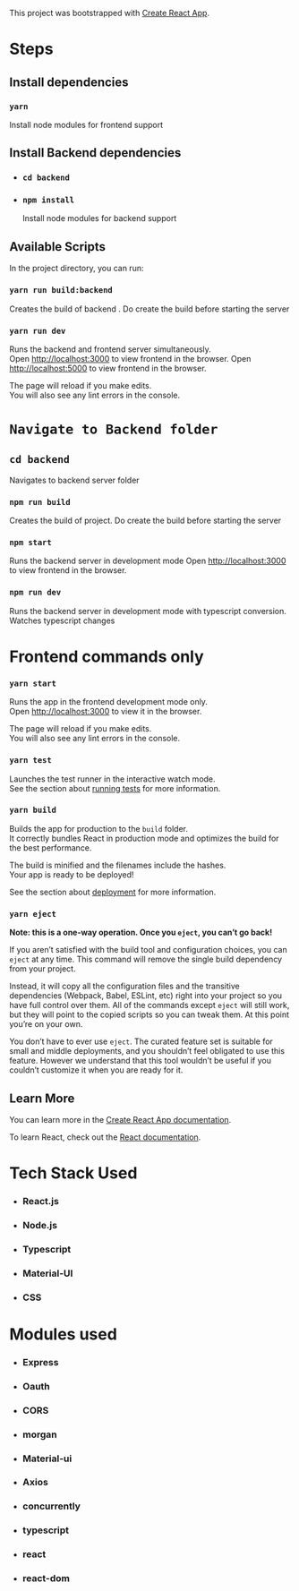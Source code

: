 This project was bootstrapped with [Create React App](https://github.com/facebook/create-react-app).

# Steps

## Install dependencies

### `yarn`

Install node modules for frontend support

## Install Backend dependencies
* ### `cd backend`
* ### `npm install`

    Install node modules for backend support

## Available Scripts

In the project directory, you can run:

### `yarn run build:backend`

Creates the build of backend . Do create the build before starting the server

### `yarn run dev`

Runs the backend and frontend server simultaneously.<br />
Open [http://localhost:3000](http://localhost:3000) to view frontend in the browser.
Open [http://localhost:5000](http://localhost:5000) to view frontend in the browser.

The page will reload if you make edits.<br />
You will also see any lint errors in the console.

# `Navigate to Backend folder`
## `cd backend`

Navigates to backend server folder

### `npm run build`

Creates the build of project. Do create the build before starting the server


### `npm start`

Runs the backend server in development mode
Open [http://localhost:3000](http://localhost:5000) to view frontend in the browser.

### `npm run dev`

Runs the backend server in development mode with typescript conversion. Watches typescript changes

# Frontend commands only

### `yarn start`

Runs the app in the frontend development mode only.<br />
Open [http://localhost:3000](http://localhost:3000) to view it in the browser.

The page will reload if you make edits.<br />
You will also see any lint errors in the console.

### `yarn test`

Launches the test runner in the interactive watch mode.<br />
See the section about [running tests](https://facebook.github.io/create-react-app/docs/running-tests) for more information.

### `yarn build`

Builds the app for production to the `build` folder.<br />
It correctly bundles React in production mode and optimizes the build for the best performance.

The build is minified and the filenames include the hashes.<br />
Your app is ready to be deployed!

See the section about [deployment](https://facebook.github.io/create-react-app/docs/deployment) for more information.

### `yarn eject`

**Note: this is a one-way operation. Once you `eject`, you can’t go back!**

If you aren’t satisfied with the build tool and configuration choices, you can `eject` at any time. This command will remove the single build dependency from your project.

Instead, it will copy all the configuration files and the transitive dependencies (Webpack, Babel, ESLint, etc) right into your project so you have full control over them. All of the commands except `eject` will still work, but they will point to the copied scripts so you can tweak them. At this point you’re on your own.

You don’t have to ever use `eject`. The curated feature set is suitable for small and middle deployments, and you shouldn’t feel obligated to use this feature. However we understand that this tool wouldn’t be useful if you couldn’t customize it when you are ready for it.

## Learn More

You can learn more in the [Create React App documentation](https://facebook.github.io/create-react-app/docs/getting-started).

To learn React, check out the [React documentation](https://reactjs.org/).


# Tech Stack Used

* ### React.js
* ### Node.js
* ### Typescript
* ### Material-UI
* ### CSS

# Modules used

* ### Express
* ### Oauth
* ### CORS
* ### morgan
* ### Material-ui
* ### Axios
* ### concurrently
* ### typescript
* ### react
* ### react-dom



